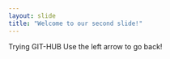```yaml
---
layout: slide
title: "Welcome to our second slide!"
---
```

Trying GIT-HUB
Use the left arrow to go back!

